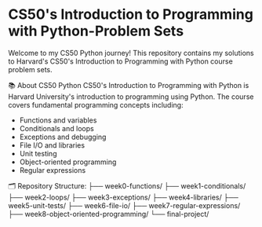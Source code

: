 # CS50's Introduction to Programming with Python-Problem Sets
Welcome to my CS50 Python journey! This repository contains my solutions to Harvard's CS50's Introduction to Programming with Python course problem sets.

📚 About CS50 Python
CS50's Introduction to Programming with Python is Harvard University's introduction to programming using Python. The course covers fundamental programming concepts including:

- Functions and variables
- Conditionals and loops
- Exceptions and debugging
- File I/O and libraries
- Unit testing
- Object-oriented programming
- Regular expressions

🗂️ Repository Structure:
├── week0-functions/
├── week1-conditionals/
├── week2-loops/
├── week3-exceptions/
├── week4-libraries/
├── week5-unit-tests/
├── week6-file-io/
├── week7-regular-expressions/
├── week8-object-oriented-programming/
└── final-project/
